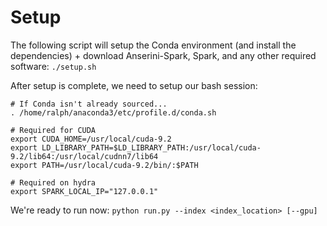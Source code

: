 # Setup

The following script will setup the Conda environment (and install the dependencies) + download Anserini-Spark, Spark, and any other required software:
`./setup.sh`

After setup is complete, we need to setup our bash session:
```
# If Conda isn't already sourced...
. /home/ralph/anaconda3/etc/profile.d/conda.sh

# Required for CUDA
export CUDA_HOME=/usr/local/cuda-9.2
export LD_LIBRARY_PATH=$LD_LIBRARY_PATH:/usr/local/cuda-9.2/lib64:/usr/local/cudnn7/lib64
export PATH=/usr/local/cuda-9.2/bin/:$PATH

# Required on hydra
export SPARK_LOCAL_IP="127.0.0.1"
```

We're ready to run now:
`python run.py --index <index_location> [--gpu]`